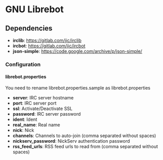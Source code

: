 # GNU Librebot

## Dependencies
* **irclib**: https://gitlab.com/jic/irclib
* **ircbot**: https://gitlab.com/jic/ircbot
* **json-simple**: https://code.google.com/archive/p/json-simple/

### Configuration
#### librebot.properties
You need to rename librebot.properties.sample as librebot.properties

* **server**: IRC server hostname
* **port**: IRC server port
* **ssl**: Activate/Deactivate SSL
* **password**: IRC server password
* **ident**: Ident
* **real_name**: Real name
* **nick**: Nick
* **channels**: Channels to auto-join (comma separated without spaces)
* **nickserv_password**: NickServ authentication password
* **rss_feed_urls**: RSS feed urls to read from (comma separated without spaces)
